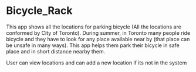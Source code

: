 # Bicycle_Rack
This app shows all the locations for parking bicycle (All the locations are conformed by City of Toronto). During summer, in Toronto many people ride bicycle and they have to look for any place available near by (that place can be unsafe in many ways). This app helps them park their bicycle in safe place and in short distance nearby them. 
 
 User can view locations and can add a new location if its not in the system
